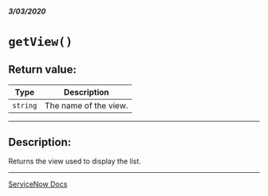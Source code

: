 ##### 3/03/2020
# `getView()`
## Return value:
| Type | Description |
|---|---|
| `string` | The name of the view. |

---

## Description:
Returns the view used to display the list.

---

[ServiceNow Docs](https://developer.servicenow.com/app.do#!/api_doc?v=newyork&id=r_GLV3-getView)